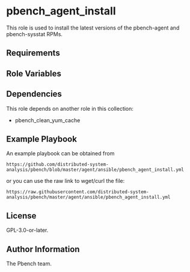 pbench_agent_install
==========================

This role is used to install the latest versions of the pbench-agent and pbench-sysstat RPMs.

Requirements
------------

Role Variables
--------------

Dependencies
------------
This role depends on another role in this collection:

- pbench_clean_yum_cache

Example Playbook
----------------
An example playbook can be obtained from

    https://github.com/distributed-system-analysis/pbench/blob/master/agent/ansible/pbench_agent_install.yml

or you can use the raw link to wget/curl the file:

    https://raw.githubusercontent.com/distributed-system-analysis/pbench/master/agent/ansible/pbench_agent_install.yml

License
-------

GPL-3.0-or-later.

Author Information
------------------

The Pbench team.
